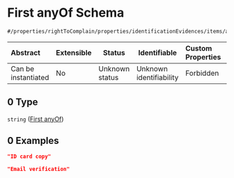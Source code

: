 # First anyOf Schema

```txt
#/properties/rightToComplain/properties/identificationEvidences/items/anyOf/0#/properties/rightToComplain/properties/identificationEvidences/items/anyOf/0
```




| Abstract            | Extensible | Status         | Identifiable            | Custom Properties | Additional Properties | Access Restrictions | Defined In                                                           |
| :------------------ | ---------- | -------------- | ----------------------- | :---------------- | --------------------- | ------------------- | -------------------------------------------------------------------- |
| Can be instantiated | No         | Unknown status | Unknown identifiability | Forbidden         | Allowed               | none                | [tilt-schema.json\*](../out/tilt-schema.json "open original schema") |

## 0 Type

`string` ([First anyOf](tilt-schema-properties-righttocomplain-properties-identificationevidences-items-anyof-first-anyof.md))

## 0 Examples

```json
"ID card copy"
```

```json
"Email verification"
```
